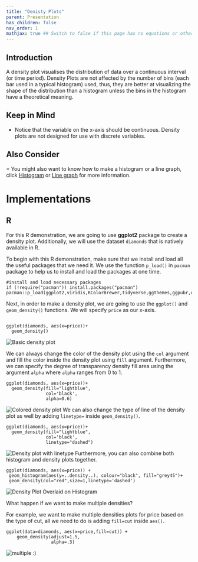 ```yaml
---
title: "Denisty Plots"
parent: Presentation
has_children: false
nav_order: 1
mathjax: true ## Switch to false if this page has no equations or other math rendering.
---
```


## Introduction

A density plot visualises the distribution of data over a continuous interval (or time period). Density Plots are not affected by the number of bins (each bar used in a typical histogram) used, thus, they are better at visualizing the shape of the distribution than a histogram unless the bins in the histogram have a theoretical meaning.

## Keep in Mind

- Notice that the variable on the x-axis should be continuous. Density plots are not designed for use with discrete variables.

## Also Consider

= You might also want to know how to make a histogram or a line graph, click [Histogram](https://lost-stats.github.io/Presentation/histograms.html) or [Line graph](https://lost-stats.github.io/Presentation/line_graphs.html) for more information.


# Implementations

## R

For this R demonstration, we are going to use **ggplot2** package to create a density plot. Additionally, we will use the dataset `diamonds` that is natively available in R. 

To begin with this R demonstration, make sure that we install and load all the useful packages that we need it. We use the function `p_load()` in `pacman` package to help us to install and load the packages at one time. 

```{r}
#install and load necessary packages
if (!require("pacman")) install.packages("pacman")
pacman::p_load(ggplot2,viridis,RColorBrewer,tidyverse,ggthemes,ggpubr,datasets)
```

Next, in order to make a density plot, we are going to use the `ggplot()` and `geom_density()` functions. We will specify `price` as our x-axis. 

```{r,warning=FALSE}

ggplot(diamonds, aes(x=price))+
  geom_density()
```
![Basic density plot](https://github.com/LOST-STATS/LOST-STATS.github.io/raw/master/Presentation/Images/density_plot/1.png)

We can always change the color of the density plot using the `col` argument and fill the color inside the density plot using `fill` argument. Furthermore, we can specify the degree of transparency density fill area using the argument `alpha` where `alpha` ranges from 0 to 1. 

```{r,warning=FALSE}
ggplot(diamonds, aes(x=price))+
  geom_density(fill="lightblue",
               col='black',
               alpha=0.6)
```

![Colored density plot](https://github.com/LOST-STATS/LOST-STATS.github.io/raw/master/Presentation/Images/density_plot/2.png)
We can also change the type of line of the density plot as well by adding `linetype=` inside `geom_density()`.

```{r}
ggplot(diamonds, aes(x=price))+
  geom_density(fill="lightblue",
               col='black',
               linetype="dashed")
```

![Density plot with linetype](https://github.com/LOST-STATS/LOST-STATS.github.io/raw/master/Presentation/Images/density_plot/3.png)
Furthermore, you can also combine both histogram and density plots together.

```{r,warning=FALSE,message=FALSE}
ggplot(diamonds, aes(x=price)) + 
 geom_histogram(aes(y=..density..), colour="black", fill="grey45")+
 geom_density(col="red",size=1,linetype='dashed') 
```
![Density Plot Overlaid on Histogram](https://github.com/LOST-STATS/LOST-STATS.github.io/raw/master/Presentation/Images/density_plot/4.png)

What happen if we want to make multiple densities? 

For example, we want to make multiple densities plots for price based on the type of cut, all we need to do is adding `fill=cut` inside `aes()`.

```{r}
ggplot(data=diamonds, aes(x=price,fill=cut)) +
    geom_density(adjust=1.5, 
                 alpha=.3)
```
![multiple](https://github.com/LOST-STATS/LOST-STATS.github.io/raw/master/Presentation/Images/density_plot/5.png)
:)
